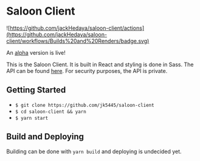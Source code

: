 # Saloon Client

![https://github.com/jackHedaya/saloon-client/actions](https://github.com/jackHedaya/saloon-client/workflows/Builds%20and%20Renders/badge.svg)

An <a href="https://agile-tor-73556.herokuapp.com/home">alpha</a> version is live!

This is the Saloon Client. It is built in React and styling is done in Sass. The API can be found <a href="https://github.com/jk5445/saloon">here</a>. For security purposes, the API is private.

## Getting Started

+ `$ git clone https://github.com/jk5445/saloon-client`
+ `$ cd saloon-client && yarn`
+ `$ yarn start`

## Build and Deploying

Building can be done with `yarn build` and deploying is undecided yet.
